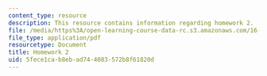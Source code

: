```yaml
---
content_type: resource
description: This resource contains information regarding homework 2.
file: /media/https%3A/open-learning-course-data-rc.s3.amazonaws.com/16-50-introduction-to-propulsion-systems-spring-2012/5fece1cab8ebad744083572b8f61820d_MIT16_50S12_hw2.pdf
file_type: application/pdf
resourcetype: Document
title: Homework 2
uid: 5fece1ca-b8eb-ad74-4083-572b8f61820d
---
```


